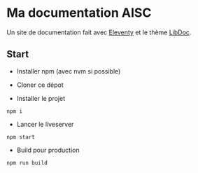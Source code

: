 # Ma documentation AISC

Un site de documentation fait avec [Eleventy](https://www.11ty.dev/) et le thème [LibDoc](https://eleventy-libdoc.netlify.app/).

## Start

- Installer npm (avec nvm si possible)

- Cloner ce dépot

- Installer le projet
```
npm i
```
- Lancer le liveserver
```
npm start
```
- Build pour production
```
npm run build
```